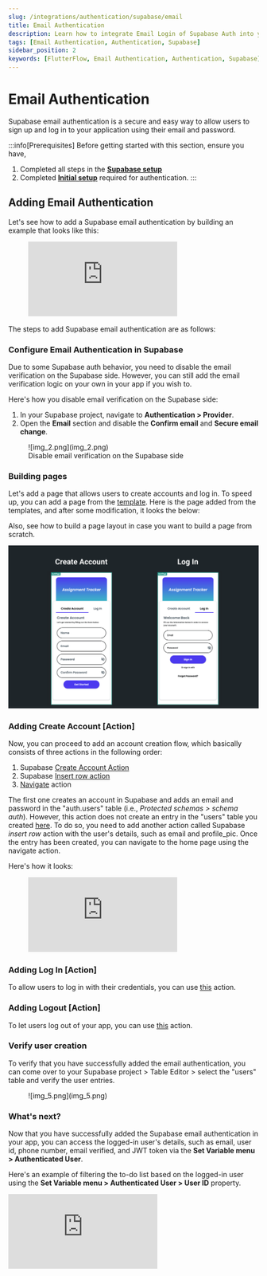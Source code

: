 ```yaml
---
slug: /integrations/authentication/supabase/email
title: Email Authentication
description: Learn how to integrate Email Login of Supabase Auth into your FlutterFlow app.
tags: [Email Authentication, Authentication, Supabase]
sidebar_position: 2
keywords: [FlutterFlow, Email Authentication, Authentication, Supabase]
---
```


# Email Authentication

Supabase email authentication is a secure and easy way to allow users to sign up and log in to your application using their email and password.

:::info[Prerequisites]
Before getting started with this section, ensure you have,

1. Completed all steps in the [**Supabase setup**](../../supabase/supabase-setup.md)
2. Completed [**Initial setup**](initial-setup.md) 
   required for authentication.
:::


## Adding Email Authentication

Let's see how to add a Supabase email authentication by building an example that looks like this:

<figure>
    <div class="video-container"><iframe src="https://www.loom.
    com/embed/7d789e3520fd47e38f06a2f9404d04a5?sid=ec15e6af-084e-47c6-8c14-fbb36f1fc174" frameborder="0" allow="accelerometer; autoplay; clipboard-write; encrypted-media; gyroscope; picture-in-picture; web-share" referrerpolicy="strict-origin-when-cross-origin" allowfullscreen></iframe></div>
    
    
  <figcaption class="centered-caption"></figcaption>
</figure>

The steps to add Supabase email authentication are as follows:

### Configure Email Authentication in Supabase

Due to some Supabase auth behavior, you need to disable the email verification on the Supabase side. However, you can still add the email verification logic on your own in your app if you wish to.

Here's how you disable email verification on the Supabase side:

1. In your Supabase project, navigate to **Authentication > Provider**.
2. Open the **Email** section and disable the **Confirm email** and **Secure email change**.

<figure>
    ![img_2.png](img_2.png)
  <figcaption class="centered-caption">Disable email verification on the Supabase side</figcaption>
</figure>


### Building pages

Let's add a page that allows users to create accounts and log in. To speed up, you can add a page from the [template](../../../resources/ui/pages/intro-pages.md#create-a-page-from-a-popular-template). Here is the page added from the templates, and after some modification, it looks the below:

Also, see how to build a page layout in case you want to build a page from scratch.

![img_3.png](img_3.png)

### Adding Create Account [Action]

Now, you can proceed to add an account creation flow, which basically consists of three actions in the following order:

1. Supabase [Create Account Action](auth-actions.md#create-account-action)
2. Supabase [Insert row action](../../database/supabase/database-actions.md#insert-row-action)
3. [Navigate](../../../ff-concepts/navigation-routing/nav-overview.md) action

The first one creates an account in Supabase and adds an email and password in the "auth.users" table (i.e., *Protected schemas > schema auth*). However, this action does not create an entry in the "users" table you created [here](initial-setup.md#1-creating-a-users-table). To do so, you need to add another action called Supabase *insert row* action with the user's details, such as email and profile_pic. Once the entry has been created, you can navigate to the home page using the navigate action.

Here's how it looks:

<figure>
    <div class="video-container"><iframe src="https://www.loom.
    com/embed/054ccddb5ed54aaf98a45fd2384525ba?sid=eade0c13-727a-47f5-95b0-d7d66168b694" frameborder="0" allow="accelerometer; autoplay; clipboard-write; encrypted-media; gyroscope; picture-in-picture; web-share" referrerpolicy="strict-origin-when-cross-origin" allowfullscreen></iframe></div>
    
    
  <figcaption class="centered-caption"></figcaption>
</figure>

### Adding Log In [Action]

To allow users to log in with their credentials, you can use [this](auth-actions.md#log-in-action) action.

### Adding Logout [Action]

To let users log out of your app, you can use [this](auth-actions.md#log-out-action) action.

### Verify user creation

To verify that you have successfully added the email authentication, you can come over to your Supabase project > Table Editor > select the "users" table and verify the user entries.

<figure>
   ![img_5.png](img_5.png)
    
    
  <figcaption class="centered-caption"></figcaption>
</figure>

### What's next?

Now that you have successfully added the Supabase email authentication in your app, you can access the logged-in user's details, such as email, user id, phone number, email verified, and JWT token via the **Set Variable menu > Authenticated User**.

Here's an example of filtering the to-do list based on the logged-in user using the **Set Variable menu > Authenticated User > User ID** property.

<div class="video-container"><iframe src="https://www.loom.
com/embed/9a62d44880264177a5ed6d52b78330c8?sid=a52506a8-1f4b-467d-bf41-f30f98361a48" frameborder="0" allow="accelerometer; autoplay; clipboard-write; encrypted-media; gyroscope; picture-in-picture; web-share" referrerpolicy="strict-origin-when-cross-origin" allowfullscreen></iframe></div>




